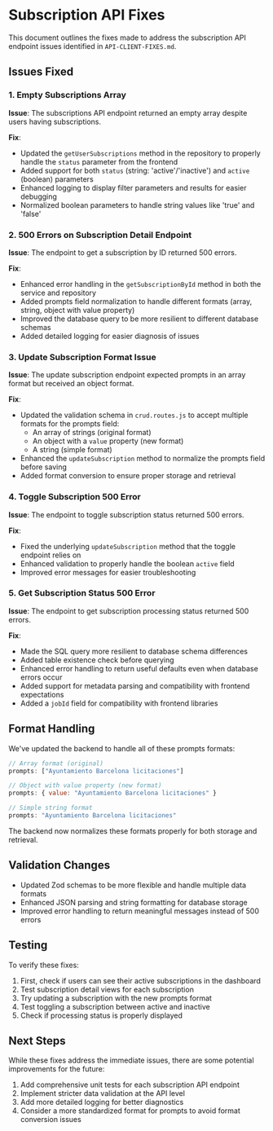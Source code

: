 # Subscription API Fixes

This document outlines the fixes made to address the subscription API endpoint issues identified in `API-CLIENT-FIXES.md`.

## Issues Fixed

### 1. Empty Subscriptions Array

**Issue**: The subscriptions API endpoint returned an empty array despite users having subscriptions.

**Fix**:
- Updated the `getUserSubscriptions` method in the repository to properly handle the `status` parameter from the frontend
- Added support for both `status` (string: 'active'/'inactive') and `active` (boolean) parameters
- Enhanced logging to display filter parameters and results for easier debugging
- Normalized boolean parameters to handle string values like 'true' and 'false'

### 2. 500 Errors on Subscription Detail Endpoint

**Issue**: The endpoint to get a subscription by ID returned 500 errors.

**Fix**:
- Enhanced error handling in the `getSubscriptionById` method in both the service and repository
- Added prompts field normalization to handle different formats (array, string, object with value property)
- Improved the database query to be more resilient to different database schemas
- Added detailed logging for easier diagnosis of issues

### 3. Update Subscription Format Issue

**Issue**: The update subscription endpoint expected prompts in an array format but received an object format.

**Fix**:
- Updated the validation schema in `crud.routes.js` to accept multiple formats for the prompts field:
  - An array of strings (original format)
  - An object with a `value` property (new format)
  - A string (simple format)
- Enhanced the `updateSubscription` method to normalize the prompts field before saving
- Added format conversion to ensure proper storage and retrieval

### 4. Toggle Subscription 500 Error

**Issue**: The endpoint to toggle subscription status returned 500 errors.

**Fix**:
- Fixed the underlying `updateSubscription` method that the toggle endpoint relies on
- Enhanced validation to properly handle the boolean `active` field
- Improved error messages for easier troubleshooting

### 5. Get Subscription Status 500 Error

**Issue**: The endpoint to get subscription processing status returned 500 errors.

**Fix**:
- Made the SQL query more resilient to database schema differences
- Added table existence check before querying
- Enhanced error handling to return useful defaults even when database errors occur
- Added support for metadata parsing and compatibility with frontend expectations
- Added a `jobId` field for compatibility with frontend libraries

## Format Handling

We've updated the backend to handle all of these prompts formats:

```javascript
// Array format (original)
prompts: ["Ayuntamiento Barcelona licitaciones"]

// Object with value property (new format)
prompts: { value: "Ayuntamiento Barcelona licitaciones" }

// Simple string format
prompts: "Ayuntamiento Barcelona licitaciones"
```

The backend now normalizes these formats properly for both storage and retrieval.

## Validation Changes

- Updated Zod schemas to be more flexible and handle multiple data formats
- Enhanced JSON parsing and string formatting for database storage
- Improved error handling to return meaningful messages instead of 500 errors

## Testing

To verify these fixes:
1. First, check if users can see their active subscriptions in the dashboard
2. Test subscription detail views for each subscription
3. Try updating a subscription with the new prompts format
4. Test toggling a subscription between active and inactive
5. Check if processing status is properly displayed

## Next Steps

While these fixes address the immediate issues, there are some potential improvements for the future:

1. Add comprehensive unit tests for each subscription API endpoint
2. Implement stricter data validation at the API level
3. Add more detailed logging for better diagnostics
4. Consider a more standardized format for prompts to avoid format conversion issues